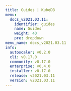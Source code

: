 ```yaml
---
title: Guides | KubeDB
menu:
  docs_v2021.03.11:
    identifier: guides
    name: Guides
    weight: 40
    pre: dropdown
menu_name: docs_v2021.03.11
info:
  autoscaler: v0.2.0
  cli: v0.17.0
  community: v0.17.0
  enterprise: v0.4.0
  installer: v0.17.0
  release: v2021.03.11
  version: v2021.03.11
---
```


